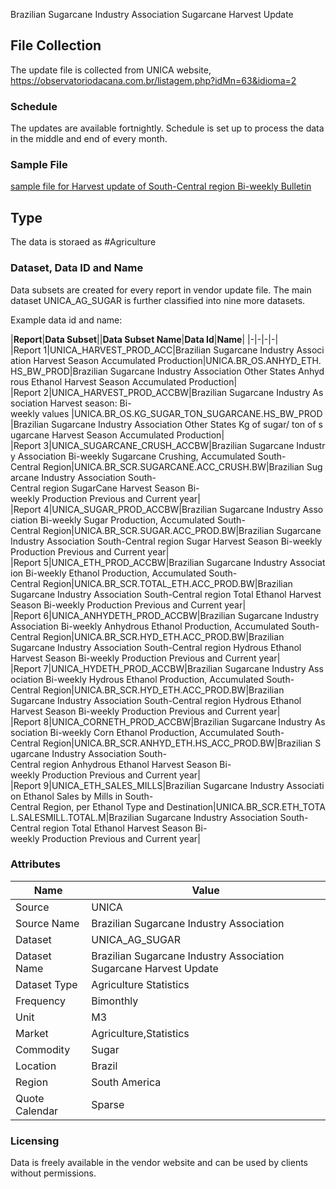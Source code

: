 Brazilian Sugarcane Industry Association Sugarcane Harvest Update

## File Collection

The update file is collected from UNICA website, https://observatoriodacana.com.br/listagem.php?idMn=63&idioma=2

### Schedule

The updates are available fortnightly. Schedule is set up to process the data in the middle and end of every month.

### Sample File

[sample file for Harvest update of South-Central region Bi-weekly Bulletin](pathname://../../static/file-samples/1c63c3b100dba1a4eec786cdab90bed3.pdf)

## Type

The data is storaed as #Agriculture

### Dataset, Data ID and Name

Data subsets are created for every report in vendor update file. The main dataset UNICA_AG_SUGAR is further classified into nine more datasets.

Example data id and name:

|**Report**|**Data Subset**||**Data Subset Name**|**Data Id**|**Name**|
|-|-|-|-|
|Report 1|UNICA_HARVEST_PROD_ACC|Brazilian Sugarcane Industry Association Harvest Season Accumulated Production|UNICA.BR_OS.ANHYD_ETH.HS_BW_PROD|Brazilian Sugarcane Industry Association Other States Anhydrous Ethanol Harvest Season Accumulated Production|
|Report 2|UNICA_HARVEST_PROD_ACCBW|Brazilian Sugarcane Industry Association Harvest season: Bi-weekly values |UNICA.BR_OS.KG_SUGAR_TON_SUGARCANE.HS_BW_PROD|Brazilian Sugarcane Industry Association Other States Kg of sugar/ ton of sugarcane Harvest Season Accumulated Production|
|Report 3|UNICA_SUGARCANE_CRUSH_ACCBW|Brazilian Sugarcane Industry Association Bi-weekly Sugarcane Crushing, Accumulated South-Central Region|UNICA.BR_SCR.SUGARCANE.ACC_CRUSH.BW|Brazilian Sugarcane Industry Association South-Central region SugarCane Harvest Season Bi-weekly Production Previous and Current year|
|Report 4|UNICA_SUGAR_PROD_ACCBW|Brazilian Sugarcane Industry Association Bi-weekly Sugar Production, Accumulated South-Central Region|UNICA.BR_SCR.SUGAR.ACC_PROD.BW|Brazilian Sugarcane Industry Association South-Central region Sugar Harvest Season Bi-weekly Production Previous and Current year|
|Report 5|UNICA_ETH_PROD_ACCBW|Brazilian Sugarcane Industry Association Bi-weekly Ethanol Production, Accumulated South-Central Region|UNICA.BR_SCR.TOTAL_ETH.ACC_PROD.BW|Brazilian Sugarcane Industry Association South-Central region Total Ethanol Harvest Season Bi-weekly Production Previous and Current year|
|Report 6|UNICA_ANHYDETH_PROD_ACCBW|Brazilian Sugarcane Industry Association Bi-weekly Anhydrous Ethanol Production, Accumulated South-Central Region|UNICA.BR_SCR.HYD_ETH.ACC_PROD.BW|Brazilian Sugarcane Industry Association South-Central region Hydrous Ethanol Harvest Season Bi-weekly Production Previous and Current year|
|Report 7|UNICA_HYDETH_PROD_ACCBW|Brazilian Sugarcane Industry Association Bi-weekly Hydrous Ethanol Production, Accumulated South-Central Region|UNICA.BR_SCR.HYD_ETH.ACC_PROD.BW|Brazilian Sugarcane Industry Association South-Central region Hydrous Ethanol Harvest Season Bi-weekly Production Previous and Current year|
|Report 8|UNICA_CORNETH_PROD_ACCBW|Brazilian Sugarcane Industry Association Bi-weekly Corn Ethanol Production, Accumulated South-Central Region|UNICA.BR_SCR.ANHYD_ETH.HS_ACC_PROD.BW|Brazilian Sugarcane Industry Association South-Central region Anhydrous Ethanol Harvest Season Bi-weekly Production Previous and Current year|
|Report 9|UNICA_ETH_SALES_MILLS|Brazilian Sugarcane Industry Association Ethanol Sales by Mills in South-Central Region, per Ethanol Type and Destination|UNICA.BR_SCR.ETH_TOTAL.SALESMILL.TOTAL.M|Brazilian Sugarcane Industry Association South-Central region Total Ethanol Harvest Season Bi-weekly Production Previous and Current year|

### Attributes

|Name|Value|
|-|-|
|Source|UNICA|
|Source Name|Brazilian Sugarcane Industry Association|
|Dataset|UNICA_AG_SUGAR|
|Dataset Name|Brazilian Sugarcane Industry Association Sugarcane Harvest Update|
|Dataset Type|Agriculture Statistics|
|Frequency|Bimonthly|
|Unit|M3|
|Market|Agriculture,Statistics|
|Commodity|Sugar|
|Location|Brazil|
|Region|South America|
|Quote Calendar|Sparse|

### Licensing

Data is freely available in the vendor website and can be used by clients without permissions.